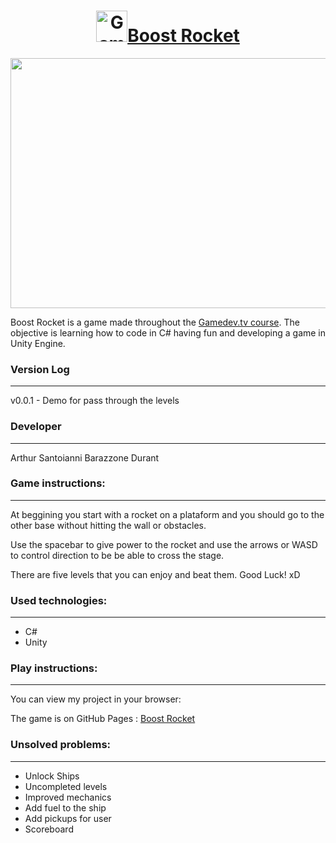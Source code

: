 <a href="https://lafinca-studio.github.io/unity-boost-rocket/"><h1 align="center"><img src="https://i.udemycdn.com/user/200_H/33027212_4271_5.jpg" width= "50" height="50" alt="Gamedev.tv">Boost Rocket</img></h1></a>


<p align="center"><img src="https://image.freepik.com/vetores-gratis/rocket-mars-paisagem-cena_1308-31527.jpg" width = "600" height="400"></p>

Boost Rocket is a game made throughout the [Gamedev.tv course](https://www.gamedev.tv/). The objective is learning how to code in C# having fun and developing a game in Unity Engine.

### Version Log
----

v0.0.1 - Demo for pass through the levels


### Developer
-------------------------

Arthur Santoianni Barazzone Durant

### Game instructions:
-------------------------

At beggining you start with a rocket on a plataform and you should go to the other base without hitting the wall or obstacles.

Use the spacebar to give power to the rocket and use the arrows or WASD to control direction to be be able to cross the stage.

There are five levels that you can enjoy and beat them. Good Luck! xD

### Used technologies:
-------------------------

* C#
* Unity


### Play instructions:
------------------------------

You can view my project in your browser:

The game is on GitHub Pages : [Boost Rocket](https://lafinca-studio.github.io/unity-boost-rocket/)

### Unsolved problems:
-------------------------

* Unlock Ships
* Uncompleted levels
* Improved mechanics
* Add fuel to the ship
* Add pickups for user
* Scoreboard




